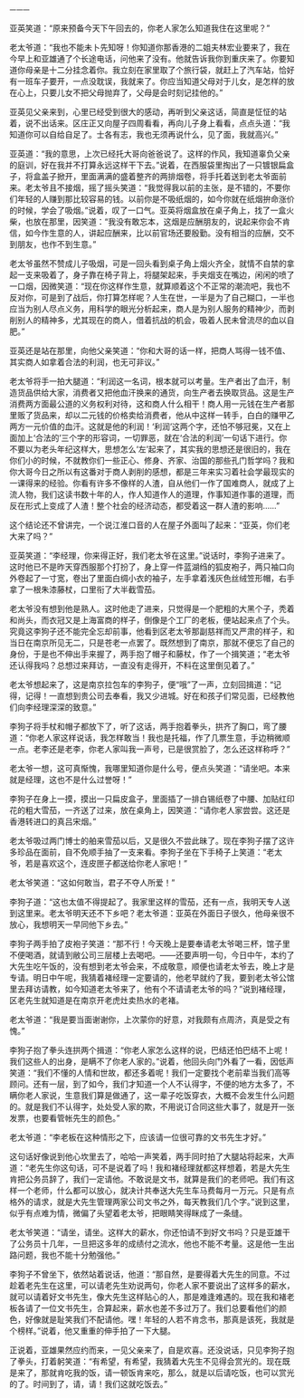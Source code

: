     一一一 

   亚英笑道：“原来预备今天下午回去的，你老人家怎么知道我住在这里呢？”

   老太爷道：“我也不能未卜先知呀！你知道你那香港的二姐夫林宏业要来了，我在今早上和亚雄通了个长途电话，问他来了没有。他就告诉我你到重庆来了。你要知道你母亲是十二分挂念着你。我立刻在家里取了个旅行袋，就赶上了汽车站，恰好有一班车子要开，一点没耽误，我就来了。你应当知道父母对于儿女，是怎样的放在心上，只要儿女不把父母抛弃了，父母是会时刻记挂他的。”

   亚英见父亲来到，心里已经受到很大的感动，再听到父亲这话，简直是怔怔的站着，说不出话来。区庄正又向屋子四周看看，再向儿子身上看看，点点头道：“我知道你可以自给自足了。士各有志，我也无须再说什么，见了面，我就高兴。”

   亚英道：“我的意思，上次已经托大哥向爸爸说了。这样的作风，我知道辜负父亲的庭训，好在我并不打算永远这样干下去。”说着，在西服袋里掏出了一只镀银扁盒子，将盒盖子掀开，里面满满的盛着整齐的两排烟卷，将手托着送到老太爷面前来。老太爷且不接烟，摇了摇头笑道：“我觉得我以前的主张，是不错的，不要你们年轻的人赚到那比较容易的钱。以前你是不吸纸烟的，如今你就在纸烟拚命涨价的时候，学会了吸烟。”说着，叹了一口气。亚英将烟盒放在桌子角上，找了一盒火柴，也放在那里，因笑道：“我没有敢忘本，这烟是应酬朋友的，说起来你会不肯信，如今作生意的人，讲起应酬来，比以前官场还要殷勤。没有相当的应酬，交不到朋友，也作不到生意。”

   老太爷虽然不赞成儿子吸烟，可是一回头看到桌子角上烟火齐全，就情不自禁的拿起一支来吸着了，身子靠在椅子背上，将腿架起来，手夹烟支在嘴边，闲闲的喷了一口烟，因微笑道：“现在你这样作生意，就算顺着这个不正常的潮流吧，我也不反对你，可是到了战后，你打算怎样呢？人生在世，一半是为了自己糊口，一半也应当为别人尽点义务，用科学的眼光分析起来，商人是为别人服务的精神少，而剥削别人的精神多，尤其现在的商人，借着抗战的机会，吸着人民未曾流尽的血以自肥。”

   亚英还是站在那里，向他父亲笑道：“你和大哥的话一样，把商人骂得一钱不值、其实商人如拿着合法的利润，也无可非议。”

   老太爷将手一拍大腿道：“利润这一名词，根本就可以考量。生产者出了血汗，制造货品供给大家，消费者又把他血汗换来的通货，向生产者去换取货品。这是生产消费两方面最公道的义务权利对待，这和商人什么相干！商人用一元钱在生产者那里贩了货品来，却以二元钱的价格卖给消费者，他从中这样一转手，白白的赚甲乙两方一元价值的血汗。这就是他的利润！‘利润’这两个字，还怕不够冠冕，又在上面加上‘合法的’三个字的形容词，一切罪恶，就在‘合法的利润’一句话下进行。你不要以为老头年纪这样大，思想怎么‘左’起来了，其实我的思想还是很旧的，我在你们小的时候，不就教你们一些正心、修身、齐家、治国的那些孔门哲学吗？我和你大哥今日之所以有这番对于商人剥削的感想，都是三年来实习着社会学最现实的一课得来的经验。你看有许多不像样的人渣，自从他们一作了国难商人，就成了上流人物，我们这读书数十年的人，作人知道作人的道理，作事知道作事的道理，而反在形式上变成了人渣！整个社会的经济动态，都受着这一群人渣的影响……”

   这个结论还不曾讲完，一个说江淮口音的人在屋子外面叫了起来：“亚英，你们老大来了吗？”

   亚英笑道：“李经理，你来得正好，我们老太爷在这里。”说话时，李狗子进来了。这时他已不是昨天穿西服那个打扮了，身上穿一件蓝湖绉的狐皮袍子，两只袖口向外卷起了一寸宽，卷出了里面白绸小衣的袖子，左手拿着浅灰色丝绒笠形帽，右手拿了一根朱漆藤杖，口里衔了大半截雪茄。

   老太爷没有想到他是熟人。这时他走了进来，只觉得是一个肥粗的大黑个子，秃着和尚头，而衣冠又是上海富商的样子，倒像是个工厂的老板，便站起来点了个头。究竟这李狗子还不能完全忘却前事，他看到区老太爷那副慈祥而又严肃的样子，和当日在南京所见无二，只是苍老一点罢了。既然想到了南京，那就不便忘了自己的身份，于是也不伸出手来握了，两手抱了帽子和藤杖，作了一个揖笑道；“老太爷还认得我吗？总想过来拜访，一直没有走得开，不料在这里倒见着了。”

   老太爷想起来了，这是南京拉包车的李狗子，便“哦”了一声，立刻回揖道：“记得，记得！一直想到贵公司去奉看，我又少进城。好在和孩子们常见面，已经教他们向李经理深深的致意。”

   李狗子将手杖和帽子都放下了，听了这话，两手抱着拳头，拱齐了胸口，弯了腰道：“你老人家这样说话，我怎样敢当！我也是托福，作了几票生意，手边稍微顺一点。老李还是老李，你老人家叫我一声号，已是很赏脸了，怎么还这样称呼？”

   老太爷一想，这可真惭愧，我哪里知道你是什么号，便点头笑道：“请坐吧。本来就是经理，这也不是什么过誉呀！”

   李狗子在身上一摸，摸出一只扁皮盒子，里面插了一排白锡纸卷了中腰、加贴红印花的粗大雪茄，一齐送了过来，放在桌角上，因笑道：“请你老人家尝尝。这还是香港转进口的真吕宋烟。”

   老太爷吸过两门博士的舶来雪茄以后，又是很久不尝此昧了。现在李狗子摆了这许多珍品在面前，自不免顺手抽了一支来看。李狗子坐在下手椅子上笑道：“老太爷，若是喜欢这个，连皮匣子都送给你老人家吧！”

   老太爷笑道：“这如何敢当，君子不夺人所爱！”

   李狗子道：“这也太值不得提起了。我家里这样的雪茄，还有一点，我明天专人送到这里来。老太爷明天还不下乡吧？老太爷道：亚英在外面日子很久，他母亲很不放心，我想明天一早同他下乡去。”

   李狗子两手拍了皮袍子笑道：“那不行！今天晚上是要奉请老太爷喝三杯，馆子里不便喝酒，就请到敝公司三层楼上去喝吧。――还要声明一句，今日中午，本约了大先生吃午饭的，没有想到老太爷会来，不成敬意，顺便也请老太爷去，晚上才是专请。明日中午呢，我猜着褚经理一定要请的，他老早就约了我，要到老太爷公馆里去拜访请教，如今知道老太爷来了，他有个不请请老太爷的吗？”说到褚经理，区老先生就知道是在南京开老虎灶卖热水的老褚。

   老太爷道：“我是要当面谢谢你，上次蒙你的好意，对我颇有点周济，真是受之有愧。”

   李狗子抱了拳头连拱两个揖道：“你老人家怎么这样的说，巴结还怕巴结不上呢！我们这些人的出身，是瞒不了你老人家的。”说着，他回头向门外看了一看，因低声笑道：“我们不懂的人情和世故，都还多着呢！我们一定要找个老前辈当我们高等顾问。还有一层，到了如今，我们才知道一个人不认得字，不便的地方太多了，不瞒你老人家说，生意我们算是做通了，这一辈子吃饭穿衣，大概不会发生什么问题的。就是我们不认得字，处处受人家的欺，不用说订合同这些大事了，就是开一张发票，也要看管帐先生的颜色。”

   老太爷道：“李老板在这种情形之下，应该请一位很可靠的文书先生才好。”

   这句话好像说到他心坎里去了，哈哈一声笑着，两手同时拍了大腿站将起来，大声道：“老先生你这句话，可不是说着了吗！我和褚经理就都这样想着，若是大先生肯把公务员辞了，我们一定请他。不敢说是文书，就算是我们的老师吧。我们有这样一个老师，什么都可以放心，就决计共奉送大先生车马费每月一万元。只是有点格外的请求，就是大先生管理两家公司文书之外，每天教我们几个字。”说到这里，似乎有点难为情，微偏了头望着老太爷，把眼睛笑得眯成了一条缝。

   老太爷笑道：“请坐，请坐。这样大的薪水，你还怕请不到好文书吗？只是亚雄干了公务员十几年，一旦把这多年的成绩付之流水，他也不能不考量。这是他一生出路问题，我也不能十分勉强他。”

   李狗子不曾坐下，依然站着说话，他道：“那自然，是要得着大先生的同意。不过趁着老先生在这里，可以请老先生劝说两句，你老人家不要说出了这样多的薪水，就可以请着好文书先生，像大先生这样贴心的人，那是难逢难遇的。现在我和褚老板各请了一位文书先生，合算起来，薪水也差不多过万了。我们总要看他们的颜色，好像就是耻笑我们不配请他。嘿！年轻的人若不肯念书，那真是该死，我就是个榜样。”说着，他又重重的伸手拍了一下大腿。

   正说着，亚雄果然应约而来，一见父亲来了，自是欢喜。还没说话，只见李狗子抱了拳头，打着躬笑道：“有希望，有希望，我猜着大先生不见得会赏光的。现在既是来了，那就肯吃我的饭，请一顿饭肯来吃，那么，就是以后请吃饭，也可以赏光的了。时间到了，请，请！我们这就吃饭去。”

